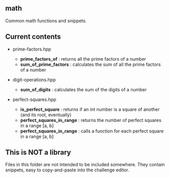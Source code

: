 ## math
Common math functions and snippets.

## Current contents

* prime-factors.hpp
  * __prime_factors_of__ : returns all the prime factors of a number
  * __sum_of_prime_factors__ : calculates the sum of all the prime factors of a number

* digit-operations.hpp
  * __sum_of_digits__ : calculates the sum of the digits of a number 

* perfect-squares.hpp
  * __is_perfect_square__ : returns if an int number is a square of another (and its root, eventually)
  * __perfect_squares_in_range__ : returns the number of perfect squares in a range [a, b]
  * __perfect_squares_in_range__ : calls a function for each perfect square in a range [a, b]

## This is NOT a library
Files in this folder are not intended to be included somewhere. They contain snippets, easy to copy-and-paste into the challenge editor.
